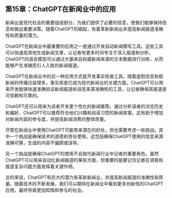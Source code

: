## 第15章：ChatGPT在新闻业中的应用

新闻业是现代社会的重要组成部分，为我们提供了必要的信息，使我们能够保持信息和做出重要决策。随着ChatGPT的崛起，有着革新新闻业并提高新闻报道准确性和质量的潜力。

ChatGPT在新闻业中最重要的应用之一是通过开发自动新闻撰写工具。这些工具可以快速高效地生成新闻文章，让记者有更多时间专注于深入报道和分析。ChatGPT的语言模型可以通过大量来自权威新闻来源的文本数据进行训练，从而能够产生准确而引人入胜的新闻报道。

ChatGPT在新闻业中的另一种应用方式是开发事实核查工具。随着虚假信息和假新闻的传播日益增多，事实核查已成为现代新闻业的关键方面。ChatGPT可以用来开发能够快速准确验证新闻报道和消息来源准确性的工具，让记者确保其报道是可信赖和可靠的。

ChatGPT还可以用来为读者开发更个性化的新闻推荐。通过分析读者的浏览历史和偏好，ChatGPT可以推荐符合他们兴趣和阅读习惯的新闻故事。这有助于增加对新闻内容的参与度，并提高新闻消费的整体质量。

尽管在新闻业中使用ChatGPT可能带来潜在的好处，但也需要考虑一些挑战。其中一个挑战是确保技术的道德和责任使用。这包括确保ChatGPT使用的信息来源准确可靠，生成的内容不偏颇或误导。

另一个挑战是确保ChatGPT的使用不会取代新闻行业中记者的重要角色。虽然ChatGPT可以用来自动化新闻报道的某些方面，但重要的是要记住记者在调查和报道复杂问题方面发挥着关键作用。

总的来说，ChatGPT有巨大的潜力来革新新闻业，并提高新闻报道的准确性和质量。随着技术的不断发展，我们可以期待在新闻业中看到更多创新性的ChatGPT应用，最终导致更加知情和参与的社会。
